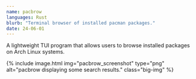 ```yaml
---
name: pacbrow
languages: Rust
blurb: "Terminal browser of installed pacman packages."
date: 24-06-01
---
```


A lightweight TUI program that allows users to browse installed packages on Arch Linux systems.

{%
    include image.html
        img="pacbrow_screenshot"
        type="png"
        alt="pacbrow displaying some search results."
        class="big-img"
%}
